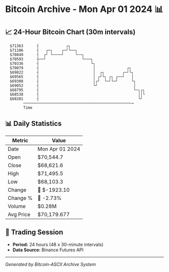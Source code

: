 # Bitcoin Archive - Mon Apr 01 2024 📊

## 📈 24-Hour Bitcoin Chart (30m intervals)

```
  $71363      ┤            ┌┐                                  
  $71106      ┤   ┌─┐    ┌─┘└──┐                               
  $70849      ┤  ┌┘ └────┘     └──┐                            
  $70593      ┼──┘                └───┐                        
  $70336      ┤                       └┐                       
  $70079      ┤                        │              ┌┐       
  $69822      ┤                        │  ┌┐        ┌─┘└┐      
  $69565      ┤                        │ ┌┘└┐ ┌┐ ┌──┘   │      
  $69308      ┤                        │┌┘  └─┘└─┘      └┐     
  $69052      ┤                        └┘                │     
  $68795      ┤                                          └─┐┌┐ 
  $68538      ┤                                            ││└ 
  $68281      ┤                                            └┘  
        ────────────────────────────────────────────────→
        Time
```

## 📊 Daily Statistics

| Metric | Value |
|--------|-------|
| Date | Mon Apr 01 2024 |
| Open | $70,544.7 |
| Close | $68,621.6 |
| High | $71,495.5 |
| Low | $68,103.3 |
| Change | 🔴 $-1923.10 |
| Change % | 🔴 -2.73% |
| Volume | $0.28M |
| Avg Price | $70,179.677 |

## 📅 Trading Session

- **Period:** 24 hours (48 x 30-minute intervals)
- **Data Source:** Binance Futures API

---
*Generated by Bitcoin-ASCII Archive System*

